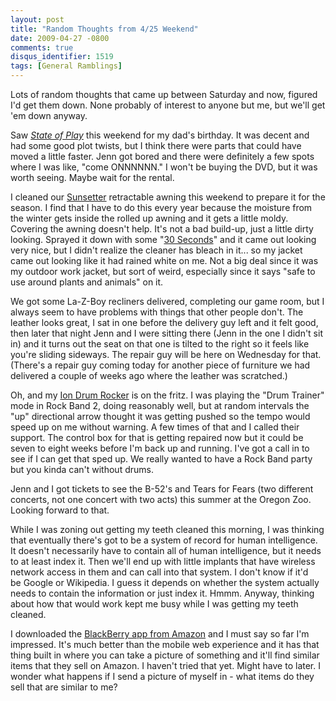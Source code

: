 ```yaml
---
layout: post
title: "Random Thoughts from 4/25 Weekend"
date: 2009-04-27 -0800
comments: true
disqus_identifier: 1519
tags: [General Ramblings]
---
```

Lots of random thoughts that came up between Saturday and now, figured
I'd get them down. None probably of interest to anyone but me, but we'll
get 'em down anyway.

Saw *[State of Play](http://www.imdb.com/title/tt0473705/)* this weekend
for my dad's birthday. It was decent and had some good plot twists, but
I think there were parts that could have moved a little faster. Jenn got
bored and there were definitely a few spots where I was like, "come
ONNNNNN." I won't be buying the DVD, but it was worth seeing. Maybe wait
for the rental.

I cleaned our [Sunsetter](http://www.sunsetter.com/) retractable awning
this weekend to prepare it for the season. I find that I have to do this
every year because the moisture from the winter gets inside the rolled
up awning and it gets a little moldy. Covering the awning doesn't help.
It's not a bad build-up, just a little dirty looking. Sprayed it down
with some "[30 Seconds](http://www.30seconds.net/)" and it came out
looking very nice, but I didn't realize the cleaner has bleach in it...
so my jacket came out looking like it had rained white on me. Not a big
deal since it was my outdoor work jacket, but sort of weird, especially
since it says "safe to use around plants and animals" on it.

We got some La-Z-Boy recliners delivered, completing our game room, but
I always seem to have problems with things that other people don't. The
leather looks great, I sat in one before the delivery guy left and it
felt good, then later that night Jenn and I were sitting there (Jenn in
the one I didn't sit in) and it turns out the seat on that one is tilted
to the right so it feels like you're sliding sideways. The repair guy
will be here on Wednesday for that. (There's a repair guy coming today
for another piece of furniture we had delivered a couple of weeks ago
where the leather was scratched.)

Oh, and my [Ion Drum Rocker](http://www.drumrocker.com) is on the fritz.
I was playing the "Drum Trainer" mode in Rock Band 2, doing reasonably
well, but at random intervals the "up" directional arrow thought it was
getting pushed so the tempo would speed up on me without warning. A few
times of that and I called their support. The control box for that is
getting repaired now but it could be seven to eight weeks before I'm
back up and running. I've got a call in to see if I can get that sped
up. We really wanted to have a Rock Band party but you kinda can't
without drums.

Jenn and I got tickets to see the B-52's and Tears for Fears (two
different concerts, not one concert with two acts) this summer at the
Oregon Zoo. Looking forward to that.

While I was zoning out getting my teeth cleaned this morning, I was
thinking that eventually there's got to be a system of record for human
intelligence. It doesn't necessarily have to contain all of human
intelligence, but it needs to at least index it. Then we'll end up with
little implants that have wireless network access in them and can call
into that system. I don't know if it'd be Google or Wikipedia. I guess
it depends on whether the system actually needs to contain the
information or just index it. Hmmm. Anyway, thinking about how that
would work kept me busy while I was getting my teeth cleaned.

I downloaded the [BlackBerry app from
Amazon](http://www.amazon.com/gp/anywhere/sms/bbapp) and I must say so
far I'm impressed. It's much better than the mobile web experience and
it has that thing built in where you can take a picture of something and
it'll find similar items that they sell on Amazon. I haven't tried that
yet. Might have to later. I wonder what happens if I send a picture of
myself in - what items do they sell that are similar to me?

